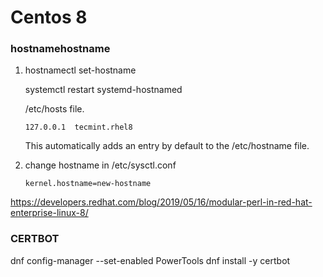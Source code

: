 Centos 8
========

### hostnamehostname

1. hostnamectl set-hostname <name>

    systemctl restart systemd-hostnamed

    /etc/hosts file.

    `127.0.0.1	tecmint.rhel8`

   This automatically adds an entry by default to the /etc/hostname file.

2. change hostname in /etc/sysctl.conf

    `kernel.hostname=new-hostname`

https://developers.redhat.com/blog/2019/05/16/modular-perl-in-red-hat-enterprise-linux-8/

### CERTBOT
dnf config-manager --set-enabled PowerTools
dnf install -y certbot